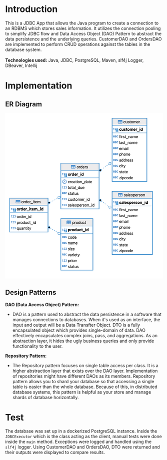 # Introduction
This is a JDBC App that allows the Java program to create a connection to an RDBMS which stores sales information.
It utilizes the connection pooling to simplify JDBC flow and Data Access Object (DAO) Pattern to abstract the data persistence and the underlying queries.
CustomerDAO and OrdersDAO are implemented to perform CRUD operations against the tables in the database system.<br><br>
**Technologies used:** Java, JDBC, PostgreSQL, Maven, slf4j Logger, DBeaver, Intellij

# Implementation
## ER Diagram
![my image](./assets/er_diagram.png)

## Design Patterns
**DAO (Data Access Object) Pattern:** <br>
- DAO is a pattern used to abstract the data persistence in a software that manages connections to databases.
When it's used as an interface, the input and output will be a Data Transfter Object. DTO is a fully encapsulated object which provides single-domain of data.
DAO effectively encapsulates complex joins, pass, and aggregations. As an abstraction layer, it hides the ugly business queries and only provide functionality to the user. 

**Repository Pattern:** <br>
- The Repository pattern focuses on single table access per class. It is a higher abstraction layer that exists over the DAO layer.
  Implementation of repositories might have different DAOs as its members. Repository pattern allows you to shard your database so that
  accessing a single table is easier than the whole database. Because of this, in distributed database systems, this pattern is helpful as your store and manage shards of database horizontally. 

# Test
The database was set up in a dockerized PostgreSQL instance. Inside the `JDBCExecutor` which is the class acting as the client, manual tests were done inside the `main` method.
Exceptions were logged and handled using the `slf4j` logger. Using CustomerDAO and OrdersDAO, DTO were returned and their outputs were displayed to compare results.